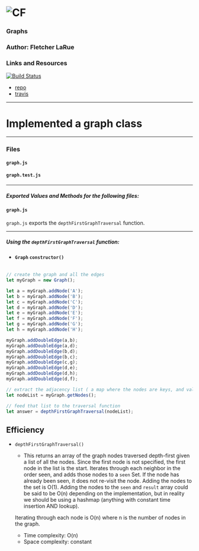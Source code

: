 ![CF](http://i.imgur.com/7v5ASc8.png)
=================================================

### Graphs

### Author: Fletcher LaRue

### Links and Resources

[![Build Status](https://www.travis-ci.com/asdFletcher/data-structures-and-algorithms.svg?branch=master)](https://www.travis-ci.com/asdFletcher/data-structures-and-algorithms/graph)

* [repo](https://github.com/asdFletcher/data-structures-and-algorithms/tree/master/code-challenges/graph)
* [travis](https://www.travis-ci.com/asdFletcher/data-structures-and-algorithms)

---

# Implemented a graph class

---
### Files
#### `graph.js`
#### `graph.test.js`

---
##### Exported Values and Methods for the following files:

#### `graph.js`
`graph.js` exports the `depthFirstGraphTraversal` function.

---

##### Using the `depthFirstGraphTraversal` function:

- #### `Graph` `constructor()`
```JavaScript

// create the graph and all the edges
let myGraph = new Graph();

let a = myGraph.addNode('A');
let b = myGraph.addNode('B');
let c = myGraph.addNode('C');
let d = myGraph.addNode('D');
let e = myGraph.addNode('E');
let f = myGraph.addNode('F');
let g = myGraph.addNode('G');
let h = myGraph.addNode('H');

myGraph.addDoubleEdge(a,b);
myGraph.addDoubleEdge(a,d);
myGraph.addDoubleEdge(b,d);
myGraph.addDoubleEdge(b,c);
myGraph.addDoubleEdge(c,g);
myGraph.addDoubleEdge(d,e);
myGraph.addDoubleEdge(d,h);
myGraph.addDoubleEdge(d,f);

// extract the adjacency list ( a map where the nodes are keys, and values are a list of neighbors)
let nodeList = myGraph.getNodes();

// feed that list to the traversal function
let answer = depthFirstGraphTraversal(nodeList);


```
## Efficiency
  * `depthFirstGraphTraversal()`
    * This returns an array of the graph nodes traversed depth-first given a list of all the nodes. Since the first node is not specified, the first node in the list is the start. Iterates through each neighbor in the order seen, and adds those nodes to a `seen` Set. If the node has already been seen, it does not re-visit the node. Adding the nodes to the set is O(1). Adding the nodes to the `seen` and `result` array could be said to be O(n) depending on the implementation, but in reality we should be using a hashmap (anything with constant time insertion AND lookup).

    Iterating through each node is O(n) where n is the number of nodes in the graph.
    
    - Time complexity: O(n)
    - Space complexity: constant





